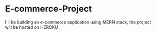 # E-commerce-Project
I'll be building an e-commerce application using MERN stack, the project will be hosted on HEROKU
